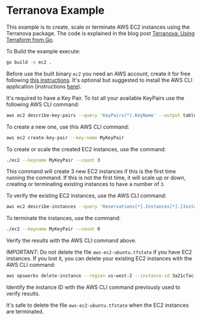 # Terranova Example

This example is to create, scale or terminate AWS EC2 instances using the Terranova package. The code is explained in the blog post [Terranova: Using Terraform from Go](http://blog.johandry.com/post/terranova-terraform-from-go/).

To Build the example execute:

```bash
go build -o ec2 .
```

Before use the built binary `ec2` you need an AWS account, create it for free following [this instructions](https://aws.amazon.com/premiumsupport/knowledge-center/create-and-activate-aws-account/). It's optional but suggested to install the AWS CLI application (instructions [here](https://docs.aws.amazon.com/cli/latest/userguide/cli-chap-install.html)).

It's required to have a Key Pair. To list all your available KeyPairs use the following AWS CLI command:

```bash
aws ec2 describe-key-pairs --query 'KeyPairs[*].KeyName' --output table
```

To create a new one, use this AWS CLI command:

```bash
aws ec2 create-key-pair --key-name MyKeyPair
```

To create or scale the created EC2 instances, use the command:

```bash
./ec2 --keyname MyKeyPair --count 3
```

This command will create 3 new EC2 instances if this is the first time running the command. If this is not the first time, it will scale up or down, creating or terminating existing instances to have a number of `3`.

To verify the existing EC2 instances, use the AWS CLI command:

```bash
aws ec2 describe-instances --query 'Reservations[*].Instances[*].[InstanceId, PublicIpAddress, State.Name]' --output table
```

To terminate the instances, use the command:

```bash
./ec2 --keyname MyKeyPair --count 0
```

Verify the results with the AWS CLI command above.

*IMPORTANT*: Do not delete the file `aws-ec2-ubuntu.tfstate` if you have EC2 instances. If you lost it, you can delete your existing EC2 instances with the AWS CLI command:

```bash
aws opsworks delete-instance --region us-west-2 --instance-id 3a21cfac-4a1f-4ce2-a921-b2cfba6f7771
```

Identify the instance ID with the AWS CLI command previously used to verify results.

It's safe to delete the file `aws-ec2-ubuntu.tfstate` when the EC2 instances are terminated.